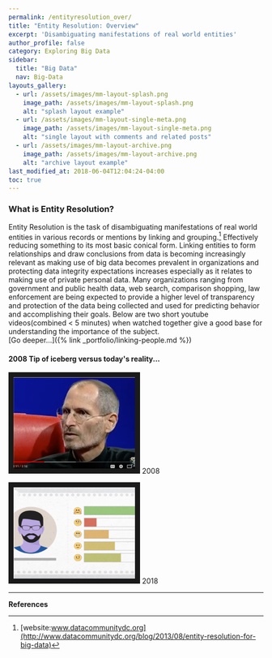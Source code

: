 ```yaml
---
permalink: /entityresolution_over/
title: "Entity Resolution: Overview"
excerpt: 'Disambiguating manifestations of real world entities'
author_profile: false
category: Exploring Big Data
sidebar:
  title: "Big Data"
  nav: Big-Data
layouts_gallery:
  - url: /assets/images/mm-layout-splash.png
    image_path: /assets/images/mm-layout-splash.png
    alt: "splash layout example"
  - url: /assets/images/mm-layout-single-meta.png
    image_path: /assets/images/mm-layout-single-meta.png
    alt: "single layout with comments and related posts"
  - url: /assets/images/mm-layout-archive.png
    image_path: /assets/images/mm-layout-archive.png
    alt: "archive layout example"
last_modified_at: 2018-06-04T12:04:24-04:00
toc: true
---
```


### **What is Entity Resolution?**
Entity Resolution is the task of disambiguating manifestations of real world entities in various records or mentions by linking and grouping.[^fn1] Effectively reducing something to its most basic conical form. Linking entities to form relationships and draw conclusions from data is becoming increasingly relevant as making use of big data becomes prevalent in organizations and protecting data integrity expectations increases especially as it relates to making use of private personal data. Many organizations ranging from government and public health data, web search, comparison shopping, law enforcement are being expected to provide a higher level of transparency and protection of the data being collected and used for predicting behavior and accomplishing their goals.  Below are two short youtube videos(combined < 5 minutes) when watched together give a good base for understanding the importance of the subject.  
[Go deeper...]({% link _portfolio/linking-people.md %})
#### 2008 Tip of iceberg versus today's reality...
<a href="http://www.youtube.com/watch?feature=player_embedded&v=39iKLwlUqBo
" target="_blank"><img src="/assets/images/jobsPrivacy.png"
alt="Perception 2008" width="240" height="180" border="10" /></a>   2008


<a href="http://www.youtube.com/watch?feature=player_embedded&v=84gTofMPz1k
" target="_blank"><img src="/assets/images/bbcPrivacy.png"
alt="Perception 2018" width="240" height="180" border="10" /></a>  2018


---
**References**


[^fn1]:[website:www.datacommunitydc.org](http://www.datacommunitydc.org/blog/2013/08/entity-resolution-for-big-data)
